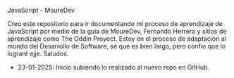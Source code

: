 JavaScript - MoureDev

Creo este repositorio para ir documentando mi proceso de aprendizaje de JavaScript por medio de la guía de MoureDev, Fernando Herrera y sitios de aprendizaje como The Oddin Proyect.  Estoy en el proceso de adaptación al mundo del Desarrollo de Software, sé que es bien largo, pero confío que lo lograré ejje. Saludos. 

- 23-01-2025: Inicio subiendo lo realizado al nuevo repo en GitHub. 